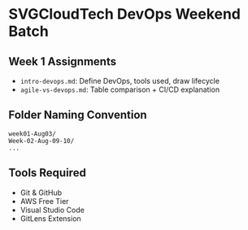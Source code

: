 # SVGCloudTech DevOps Weekend Batch 

## Week 1 Assignments
- `intro-devops.md`: Define DevOps, tools used, draw lifecycle
- `agile-vs-devops.md`: Table comparison + CI/CD explanation

## Folder Naming Convention
```
week01-Aug03/
Week-02-Aug-09-10/
...
```

## Tools Required
- Git & GitHub
- AWS Free Tier
- Visual Studio Code
- GitLens Extension
